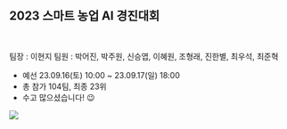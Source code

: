 ## 2023 스마트 농업 AI 경진대회

<br>

팀장 : 이현지
팀원 : 박어진, 박주원, 신승엽, 이혜원, 조형래, 진한별, 최우석, 최준혁

* 예선 23.09.16(토) 10:00 ~ 23.09.17(일) 18:00
* 총 참가 104팀, 최종 23위
* 수고 많으셨습니다! 😉

![](https://i.imgur.com/w0bCcP4.png)
